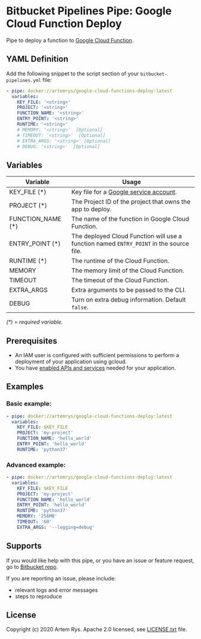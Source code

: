 # Bitbucket Pipelines Pipe: Google Cloud Function Deploy

Pipe to deploy a function to [Google Cloud Function][gcf].

## YAML Definition

Add the following snippet to the script section of your `bitbucket-pipelines.yml` file:

```yaml
- pipe: docker://artemrys/google-cloud-functions-deploy:latest
  variables:
    KEY_FILE: '<string>'
    PROJECT: '<string>'
    FUNCTION_NAME: '<string>'
    ENTRY_POINT: '<string>'
    RUNTIME: '<string>'
    # MEMORY: '<string>'  [Optional]
    # TIMEOUT: '<string>'  [Optional]
    # EXTRA_ARGS: '<string>' [Optional]
    # DEBUG: '<string>'  [Optional]
```

## Variables

| Variable                   | Usage                                                |
| ----------------------------- | ---------------------------------------------------- |
| KEY_FILE (*)                  |  Key file for a [Google service account](https://cloud.google.com/iam/docs/creating-managing-service-account-keys). |
| PROJECT (*)                   |  The Project ID of the project that owns the app to deploy. |
| FUNCTION_NAME (*)             |  The name of the function in Google Cloud Function. |
| ENTRY_POINT (*)               |  The deployed Cloud Function will use a function named `ENTRY_POINT` in the source file. |
| RUNTIME (*)                   |  The runtime of the Cloud Function. |
| MEMORY                        |  The memory limit of the Cloud Function. |
| TIMEOUT                       |  The timeout of the Cloud Function. |
| EXTRA_ARGS                    |  Extra arguments to be passed to the CLI. |
| DEBUG                         |  Turn on extra debug information. Default `false`. |

_(*) = required variable._


## Prerequisites

* An IAM user is configured with sufficient permissions to perform a deployment of your application using gcloud.
* You have [enabled APIs and services](https://cloud.google.com/service-usage/docs/enable-disable) needed for your application.


## Examples

### Basic example:

```yaml
- pipe: docker://artemrys/google-cloud-functions-deploy:latest
  variables:
    KEY_FILE: $KEY_FILE
    PROJECT: 'my-project'
    FUNCTION_NAME: 'hello_world'
    ENTRY_POINT: 'hello_world'
    RUNTIME: 'python37'
```

### Advanced example:

```yaml
- pipe: docker://artemrys/google-cloud-functions-deploy:latest
  variables:
    KEY_FILE: $KEY_FILE
    PROJECT: 'my-project'
    FUNCTION_NAME: 'hello_world'
    ENTRY_POINT: 'hello_world'
    RUNTIME: 'python37'
    MEMORY: '256MB'
    TIMEOUT: '60'
    EXTRA_ARGS: '--logging=debug'
```

## Supports
If you would like help with this pipe, or you have an issue or feature request, go to [Bitbucket repo][bitbucket_repo].

If you are reporting an issue, please include:

* relevant logs and error messages
* steps to reproduce

## License
Copyright (c) 2020 Artem Rys.
Apache 2.0 licensed, see [LICENSE.txt](LICENSE.txt) file.

[gcf]: https://cloud.google.com/functions
[bitbucket_repo]: https://bitbucket.org/ArtemRys/google-cloud-functions-deploy
